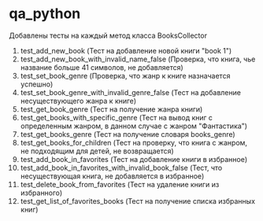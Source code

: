 # qa_python
Добавлены тесты на каждый метод класса BooksCollector
1. test_add_new_book (Тест на добавление новой книги "book 1")
2. test_add_new_book_with_invalid_name_false (Проверка, что книга, чье название больше 41 символов, не добавляется)
3. test_set_book_genre (Проверка, что жанр к книге назначается успешно)
4. test_set_book_genre_with_invalid_genre_false (Тест на добавление несуществующего жанра к книге)
5. test_get_book_genre (Тест на получение жанра книги)
6. test_get_books_with_specific_genre (Тест на вывод книг с определенным жанром, в данном случае с жанром "Фантастика")
7. test_get_books_genre (Тест на получение словаря books_genre)
8. test_get_books_for_children (Тест на проверку, что книга с жанром, не подходящим для детей, не возвращается)
9. test_add_book_in_favorites (Тест на добавление книги в избранное)
10. test_add_book_in_favorites_with_invalid_book_false (Тест, что несуществующая книга, не добавляется в избранное)
11. test_delete_book_from_favorites (Тест на удаление книги из избранного)
12. test_get_list_of_favorites_books (Тест на получение списка избранных книг)
